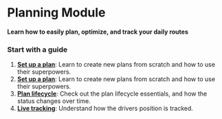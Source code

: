 # Planning Module

**Learn how to easily plan, optimize, and track your daily routes**

### Start with a guide

1. **[Set up a plan](/planning/set_up_a_plan.md)**: Learn to create new plans from scratch and how to use their superpowers.
2. **[Set up a plan](/planning/set_up_a_plan.md)**: Learn to create new plans from scratch and how to use their superpowers.
3. **[Plan lifecycle](/planning/plan_lifecycle.md)**: Check out the plan lifecycle essentials, and how the status changes over time.
4. **[Live tracking](/planning/live_tracking.md)**: Understand how the drivers position is tracked.
